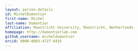 ```yaml
---
layout: person-details
id: MichelDumontier
first-name: Michel
last-name: Dumontier
affiliation: Maastricht University, Maastricht, Netherlands
homepage: http://dumontierlab.com
github_username: micheldumontier
orcid: 0000-0003-4727-9435
---
```

